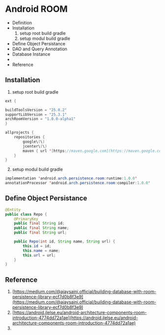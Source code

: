 # Android ROOM

* Definition 
* Installation
  1. setup root build gradle
  2. setup modul build gradle
* Define Object Persistance 
* DAO and Query Annotation
* Database Instance
* 
* Reference 

## Installation
1. setup root build gradle 

```java
ext {

buildToolsVersion = "25.0.2"
supportLibVersion = "25.3.1"
archRoomVersion = "1.0.0-alpha1"
}

allprojects {  
    repositories {  
        google\(\)  
        jcenter\(\)  
        maven { url '[https://maven.google.com](https://maven.google.com)' }  
    }  
}
```

2. setup modul build gradle
```java
implementation 'android.arch.persistence.room:runtime:1.0.0'
annotationProcessor 'android.arch.persistence.room:compiler:1.0.0'
```

## Define Object Persistance

```java
@Entity
public class Repo {
    @PrimaryKey
    public final String id;
    public final String name;
    public final String url;

    public Repo(int id, String name, String url) {
        this.id = id;
        this.name = name;
        this.url = url;
    }
}
```

## Reference

1. [https://medium.com/@ajaysaini.official/building-database-with-room-persistence-library-ecf7d0b8f3e9](https://medium.com/@ajaysaini.official/building-database-with-room-persistence-library-ecf7d0b8f3e9)
2. [https://android.jlelse.eu/android-architecture-components-room-introduction-4774dd72a1ae](https://android.jlelse.eu/android-architecture-components-room-introduction-4774dd72a1ae)
3. 


